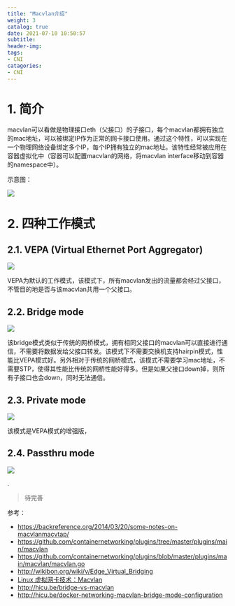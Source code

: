 ```yaml
---
title: "Macvlan介绍"
weight: 3
catalog: true
date: 2021-07-10 10:50:57
subtitle:
header-img: 
tags:
- CNI
catagories:
- CNI
---
```


# 1. 简介

macvlan可以看做是物理接口eth（父接口）的子接口，每个macvlan都拥有独立的mac地址，可以被绑定IP作为正常的网卡接口使用。通过这个特性，可以实现在一个物理网络设备绑定多个IP，每个IP拥有独立的mac地址。该特性经常被应用在容器虚拟化中（容器可以配置macvlan的网络，将macvlan interface移动到容器的namespace中）。

示意图：

<img src="https://res.cloudinary.com/dqxtn0ick/image/upload/v1595764512/article/kubernetes/macvlan/macvlan.jpg">

# 2. 四种工作模式

## 2.1. VEPA (Virtual Ethernet Port Aggregator)

<img src="https://res.cloudinary.com/dqxtn0ick/image/upload/v1595764512/article/kubernetes/macvlan/macvlan_vepa.jpg">

VEPA为默认的工作模式，该模式下，所有macvlan发出的流量都会经过父接口，不管目的地是否与该macvlan共用一个父接口。

## 2.2. Bridge mode

<img src="https://res.cloudinary.com/dqxtn0ick/image/upload/v1595764512/article/kubernetes/macvlan/macvlan_bridge.jpg">

该bridge模式类似于传统的网桥模式，拥有相同父接口的macvlan可以直接进行通信，不需要将数据发给父接口转发。该模式下不需要交换机支持hairpin模式，性能比VEPA模式好。另外相对于传统的网桥模式，该模式不需要学习mac地址，不需要STP，使得其性能比传统的网桥性能好得多。但是如果父接口down掉，则所有子接口也会down，同时无法通信。

## 2.3. Private mode

<img src="https://res.cloudinary.com/dqxtn0ick/image/upload/v1595764512/article/kubernetes/macvlan/macvlan_private.jpg">

该模式是VEPA模式的增强版，

## 2.4. Passthru mode

<img src="https://res.cloudinary.com/dqxtn0ick/image/upload/v1595764512/article/kubernetes/macvlan/macvlan_passthru.jpg">

. 

>  待完善



参考：

- https://backreference.org/2014/03/20/some-notes-on-macvlanmacvtap/
- https://github.com/containernetworking/plugins/tree/master/plugins/main/macvlan
- https://github.com/containernetworking/plugins/blob/master/plugins/main/macvlan/macvlan.go
- http://wikibon.org/wiki/v/Edge_Virtual_Bridging
- [Linux 虚拟网卡技术：Macvlan](https://juejin.im/post/5ca183ad6fb9a05e5343a7e8)
- http://hicu.be/bridge-vs-macvlan
- http://hicu.be/docker-networking-macvlan-bridge-mode-configuration


